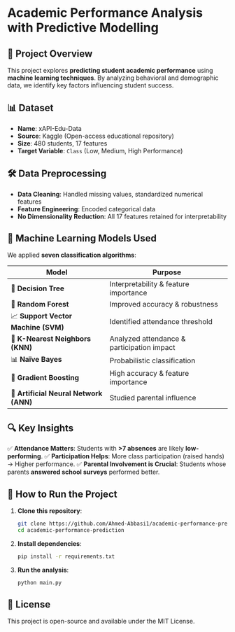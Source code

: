 # Academic Performance Analysis with Predictive Modelling

## 📌 Project Overview
This project explores **predicting student academic performance** using **machine learning techniques**. By analyzing behavioral and demographic data, we identify key factors influencing student success.

## 📊 Dataset
- **Name**: xAPI-Edu-Data
- **Source**: Kaggle (Open-access educational repository)
- **Size**: 480 students, 17 features
- **Target Variable**: `Class` (Low, Medium, High Performance)

## 🛠 Data Preprocessing
- **Data Cleaning**: Handled missing values, standardized numerical features
- **Feature Engineering**: Encoded categorical data
- **No Dimensionality Reduction**: All 17 features retained for interpretability

## 🤖 Machine Learning Models Used
We applied **seven classification algorithms**:

| Model                     | Purpose |
|---------------------------|---------|
| 📌 **Decision Tree**       | Interpretability & feature importance |
| 🌳 **Random Forest**       | Improved accuracy & robustness |
| 📈 **Support Vector Machine (SVM)** | Identified attendance threshold |
| 📍 **K-Nearest Neighbors (KNN)** | Analyzed attendance & participation impact |
| 📊 **Naïve Bayes**        | Probabilistic classification |
| 🚀 **Gradient Boosting**   | High accuracy & feature importance |
| 🧠 **Artificial Neural Network (ANN)** | Studied parental influence |

## 🔍 Key Insights
✅ **Attendance Matters**: Students with **>7 absences** are likely **low-performing**.
✅ **Participation Helps**: More class participation (raised hands) → Higher performance.
✅ **Parental Involvement is Crucial**: Students whose parents **answered school surveys** performed better.

## 🚀 How to Run the Project
1. **Clone this repository**:
   ```bash
   git clone https://github.com/Ahmed-Abbasi1/academic-performance-prediction.git
   cd academic-performance-prediction
   ```
2. **Install dependencies**:
   ```bash
   pip install -r requirements.txt
   ```
3. **Run the analysis**:
   ```bash
   python main.py
   ```

## 📜 License
This project is open-source and available under the MIT License.
